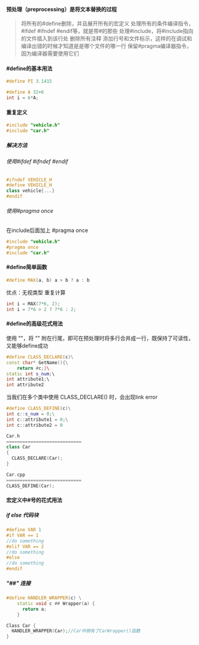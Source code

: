 #### 预处理（preprocessing）是将文本替换的过程
> 将所有的#define删除，并且展开所有的宏定义
> 处理所有的条件编译指令，#ifdef #ifndef #endif等，就是带#的那些
> 处理#include，将#include指向的文件插入到该行处
> 删除所有注释
> 添加行号和文件标示，这样的在调试和编译出错的时候才知道是是哪个文件的哪一行
> 保留#pragma编译器指令，因为编译器需要使用它们

#### #define的基本用法
```cpp
#define PI 3.1415
```

```cpp
#define A 32+6
int i = 6*A;
```

#### 重复定义
```cpp
#include "vehicle.h"
#include "car.h"
```

##### 解决方法
###### 使用#ifdef #ifndef #endif
```cpp
#ifndef VEHICLE_H
#define VEHICLE_H
class vehicle{...}
#endif
```
###### 使用#pragma once
在include后面加上 #pragma once
```cpp
#include "vehicle.h"
#pragma once
#include "car.h"
```

#### #define简单函数
```cpp
#define MAX(a, b) a > b ? a : b
```
优点：无视类型
重复计算
```cpp
int i = MAX(7*6, 2);
int i = 7*6 > 2 ? 7*6 : 2;
```

#### #define的高级花式用法
使用 "\"，将 "\" 附在行尾，即可在预处理时将多行合并成一行，既保持了可读性，又能够define成功
```cpp
#define CLASS_DECLARE(c)\
const char* GetName(){\
    return #c;}\ 
static int s_num;\
int attribute1;\
int attribute2
```
当我们在多个类中使用 CLASS_DECLARE() 时，会出现link error
```cpp
#define CLASS_DEFINE(c)\
int c::s_num = 0;\
int c::attribute1 = 0;\
int c::attribute2 = 0
```

```cpp
Car.h
============================
class Car
{
  CLASS_DECLARE(Car);
}

Car.cpp
============================
CLASS_DEFINE(Car);
```

#### 宏定义中#号的花式用法
##### if else 代码块
```cpp
#define VAR 1
#if VAR == 1
//do something
#elif VAR == 2
//do something
#else 
//do something
#endif
```

##### "##" 连接
```cpp
#define HANDLER_WRAPPER(c) \
    static void c ## Wrapper(a) {
      return a;
    }

Class Car {
  HANDLER_WRAPPER(Car);//Car中拥有了CarWrapper()函数
}
```

